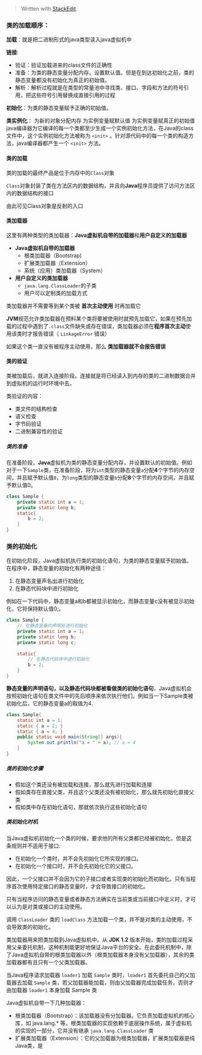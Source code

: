 


> Written with [StackEdit](https://stackedit.io/).

### 类的加载顺序：

**加载**：就是把二进制形式的java类型读入java虚拟机中

**链接**:

 - 验证：验证加载进来的class文件的正确性
 - 准备：为类的静态变量分配内存，设置默认值。但是在到达初始化之前，类的静态变量都没有初始化为真正的初始值。
 - 解析：解析过程就是在类型的常量池中寻找类、接口、字段和方法的符号引用，把这些符号引用替换成直接引用的过程

**初始化**：为类的静态变量赋予正确的初始值。

**类实例化**：
为新的对象分配内存
为实例变量赋默认值
为实例变量赋真正的初始值
java编译器为它编译的每一个类都至少生成一个实例初始化方法，在Java的class文件中，这个实例初始化方法被称为 `<init>` 。针对源代码中的每一个类的构造方法，java编译器都产生一个 `<init>` 方法。


#### 类的加载

类的加载的最终产品是位于内存中的`Class`对象

`Class`对象封装了类在方法区内的数据结构，并且向**Java**程序员提供了访问方法区内的数据结构的接口

由此可见Class对象是反射的入口

#### 类加载器
这里有两种类型的类加载器：**Java虚拟机自带的加载器**和**用户自定义的加载器**

- **Java虚拟机自带的加载器**
	- 根类加载器（Bootstrap)
	- 扩展类加载器（Extension）
	- 系统（应用）类加载器（System）
- **用户自定义的类加载器**
	- `java.lang.ClassLoader`的子类
	- 用户可以定制类的加载方式

类加载器并不需要等到某个类被 **首次主动使用** 时再加载它

**JVM**规范允许类加载器在预料某个类将要被使用时就预先加载它，如果在预先加载的过程中遇到了`.class`文件缺失或存在错误，类加载器必须在**程序首次主动**使用该类时才报告错误（ `LinkageError` 错误）

如果这个类一直没有被程序主动使用，那么 **类加载器就不会报告错误**

#### 类的验证
类被加载后，就进入连接阶段。连接就是将已经读入到内存的类的二进制数据合并到虚拟机的运行时环境中去。

类验证的内容：
- 类文件的结构检查
- 语义检查
- 字节码验证
- 二进制兼容性的验证

##### 类的准备
在准备阶段，**Java**虚拟机为类的静态变量分配内存，并设置默认的初始值。例如对于一下`Sample`类，在准备阶段，将为`int`类型的静态变量`a`分配**4**个字节的内存空间，并且赋予默认值`0`，为`long`类型的静态变量`b`分配**8**个字节的内存空间，并且赋予默认值0。

```java
class Sample {
	private static int a = 1;
	private static long b;
	static{
		b = 2;
	}
}
```

### 类的初始化
在初始化阶段，Java虚拟机执行类的初始化语句，为类的静态变量赋予初始值。在程序中，静态变量的初始化有两种途径：
1. 在静态变量声名出进行初始化
2. 在静态代码块中进行初始化

例如在一下代码中，静态变量a和b都被显示初始化，而静态变量c没有被显示初始化，它将保持默认值0;。

```java
class Sample {
	// 在静态变量的声明处进行初始化
	private static int a = 1;
	private static long b;
	private static long c;
	
	static{
		// 在静态代码块中进行初始化
		b = 2;
	}
}
```

**静态变量的声明语句，以及静态代码块都被看做类的初始化语句**，Java虚拟机会按照初始化语句在类文件中的先后顺序来依次执行他们。例如当一下Sample类被初始化后，它的静态变量a的取值为4.

```java
class Sample{
	static int a = 1;
	static { a = 2; }
	static { a = 4; }
	public static void main(String[] args){
		System.out.println("a = " + a); // a = 4
	}
}
```

##### 类的初始化步骤
- 假如这个类还没有被加载和连接，那么就先进行加载和连接
- 假如类存在直接父类，并且这个父类还没有被初始化，那么就先初始化直接父类
- 假如类中存在初始化语句，那就依次执行这些初始化语句

##### 类初始化时机
当Java虚拟机初始化一个类的时候，要求他的所有父类都已经被初始化，但是这条规则并不适用于接口:
- 在初始化一个类时，并不会先初始化它所实现的接口。
- 在初始化一个接口时，并不会先初始化它的父接口。

因此，一个父接口并不会因为它的子接口或者实现类的初始化而初始化。只有当程序首次使用特定接口的静态变量时，才会导致接口的初始化。

只有当程序访问的静态变量或者静态方法确实在当前类或当前接口中定义时，才可以认为是对类或接口的主动使用。

调用 `ClassLoader` 类的 `loadClass` 方法加载一个类，并不是对类的主动使用，不会导致类的初始化。

类加载器用来把类加载到Java虚拟机中。从 **JDK 1.2** 版本开始，类的加载过程采用父亲委托机制，这种机制能更好地保证Java平台的安全。在此委托机制中，除了Java虚拟机自带的根类加载器以外（根类加载器本身没有父加载器），其余的类加载器都有且只有一个父类加载器。

当Java程序请求加载器 `loader1` 加载 `Sample` 类时，`loader1` 首先委托自己的父加载器去加载 `Sample` 类，若父加载器能加载，则由父加载器完成加载任务，否则才由加载器  `loader1` 本身加载 Sample 类 

Java虚拟机自带一下几种加载器：
- 根类加载器（Bootstrap）：该加载器没有分加载器。它负责加载虚拟机的核心库，如 java.lang.* 等。根类加载器的实现依赖于底层操作系统，属于虚拟机的实现的一部分，它并没有继承 `java.lang.ClassLoader` 类
- 扩展类加载器（Extension）：它的父加载器为根类加载器，扩展类加载器是纯Java类，是
<!--stackedit_data:
eyJoaXN0b3J5IjpbLTMxOTc0NzIxNywtMjIxOTY4MzI2LDEwNj
M1NTk1ODgsMTM3MzU1NjA2NCwyMDcyNjkxNTk3LDE1OTU4MDcz
ODAsMTQ4MTM4NjQyXX0=
-->